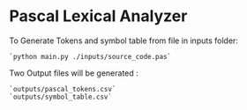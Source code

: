 # Pascal Lexical Analyzer 

To Generate Tokens and symbol table from file in inputs folder:

    `python main.py ./inputs/source_code.pas`

Two Output files will be generated : 

    `outputs/pascal_tokens.csv`
    `outputs/symbol_table.csv`